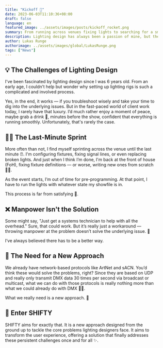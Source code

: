 ```yaml
---
title: "Kickoff 🚀"
date: 2023-06-03T11:10:36+08:00
draft: false
language: en
featured_image: ../assets/images/posts/kickoff_rocket.png
summary: From running across venues fixing lights to searching for a smoother process, I’ve always believed there must be a better way for lighting control.
description: Lighting design has always been a passion of mine, but the process is often frustrating and time-consuming. From setup to troubleshooting under pressure, the current tools don't cut it. This post explores the challenges of lighting design and introduces SHIFTY, a solution designed to improve the experience for show designers.
author: Lukas Runge
authorimage: ../assets/images/global/LukasRunge.png
tags: ["News"]
---
```


## 💡 The Challenges of Lighting Design

I've been fascinated by lighting design since I was 6 years old. From an early age, I couldn’t help but wonder why setting up lighting rigs is such a complicated and involved process.

Yes, in the end, it works — if you troubleshoot wisely and take your time to dig into the underlying issues. But in the fast-paced world of client work today, I rarely have that luxury. I’d much rather enjoy a moment of peace, maybe grab a drink 🥤, minutes before the show, confident that everything is running smoothly. Unfortunately, that's rarely the case.

## 🏃‍♂️ The Last-Minute Sprint
More often than not, I find myself sprinting across the venue until the last minute ⏰. I'm configuring fixtures, fixing signal lines, or even replacing broken lights. And just when I think I’m done, I'm back at the front of house (FoH), fixing fixture definitions — or worse, writing new ones from scratch 😵‍💫.

As the event starts, I’m out of time for pre-programming. At that point, I have to run the lights with whatever state my showfile is in.

This process is far from satisfying 😤.

## ❌ Manpower Isn't the Solution
Some might say, "Just get a systems technician to help with all the overhead." Sure, that could work. But it’s really just a workaround — throwing manpower at the problem doesn’t solve the underlying issue. 🤔

I’ve always believed there has to be a better way.

## 💭 The Need for a New Approach
We already have network-based protocols like ArtNet and sACN. You’d think these would solve the problems, right? Since they are based on UDP and really only transmit DMX data 30 times per second via broadcast or multicast, what we can do with those protocols is really nothing more than what we could already do with DMX 🤷‍♂️.

What we really need is a new approach. 🚀

## 🌟 Enter SHIFTY
SHIFTY aims for exactly that. It is a new approach designed from the ground up to tackle the core problems lighting designers face. It aims to transform the user experience, offering a solution that finally addresses these persistent challenges once and for all ✨.